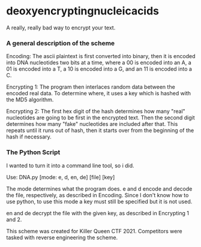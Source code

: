 # deoxyencryptingnucleicacids
A really, really bad way to encrypt your text.

### A general description of the scheme
Encoding: The ascii plaintext is first converted into binary, then it is encoded into DNA nucleotides two bits at a time, where a 00 is encoded into an A, a 01 is encoded into a T, a 10 is encoded into a G, and an 11 is encoded into a C.

Encrypting 1: The program then interlaces random data between the encoded real data. To determine where, it uses a key which is hashed with the MD5 algorithm.

Encrypting 2: The first hex digit of the hash determines how many "real" nucleotides are going to be first in the encrypted text. Then the second digit determines how many "fake" nucleotides are included after that. This repeats until it runs out of hash, then it starts over from the beginning of the hash if necessary.

### The Python Script
I wanted to turn it into a command line tool, so i did.

Use: DNA.py [mode: e, d, en, de] [file] [key]

The mode determines what the program does. e and d encode and decode the file, respectively, as described in Encoding. Since I don't know how to use python, to use this mode a key must still be specified but it is not used. 

en and de decrypt the file with the given key, as described in Encrypting 1 and 2.


This scheme was created for Killer Queen CTF 2021. Competitors were tasked with reverse engineering the scheme.

